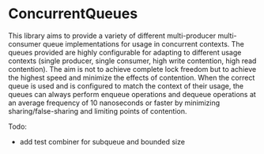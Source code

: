 # ConcurrentQueues

This library aims to provide a variety of different multi-producer multi-consumer queue implementations for usage in concurrent contexts. The queues provided are highly configurable for adapting to different usage contexts (single producer, single consumer, high write contention, high read contention). The aim is not to achieve complete lock freedom but to achieve the highest speed and minimize the effects of contention. When the correct queue is used and is configured to match the context of their usage, the queues can always perform enqueue operations and dequeue operations at an average frequency of 10 nanoseconds or faster by minimizing sharing/false-sharing and limiting points of contention.

Todo: 
* add test combiner for subqueue and bounded size
